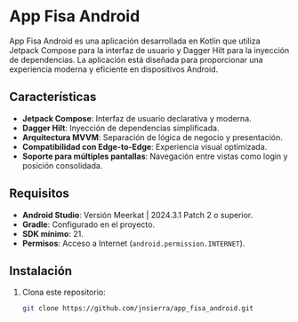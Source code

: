 # App Fisa Android

App Fisa Android es una aplicación desarrollada en Kotlin que utiliza Jetpack Compose para la interfaz de usuario y Dagger Hilt para la inyección de dependencias. La aplicación está diseñada para proporcionar una experiencia moderna y eficiente en dispositivos Android.

## Características

- **Jetpack Compose**: Interfaz de usuario declarativa y moderna.
- **Dagger Hilt**: Inyección de dependencias simplificada.
- **Arquitectura MVVM**: Separación de lógica de negocio y presentación.
- **Compatibilidad con Edge-to-Edge**: Experiencia visual optimizada.
- **Soporte para múltiples pantallas**: Navegación entre vistas como login y posición consolidada.

## Requisitos

- **Android Studio**: Versión Meerkat | 2024.3.1 Patch 2 o superior.
- **Gradle**: Configurado en el proyecto.
- **SDK mínimo**: 21.
- **Permisos**: Acceso a Internet (`android.permission.INTERNET`).

## Instalación

1. Clona este repositorio:
   ```bash
   git clone https://github.com/jnsierra/app_fisa_android.git

